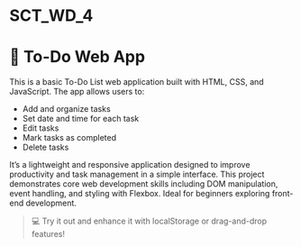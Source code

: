# SCT_WD_4
# 📝 To-Do Web App  

This is a basic To-Do List web application built with HTML, CSS, and JavaScript. The app allows users to:

- Add and organize tasks
- Set date and time for each task
- Edit tasks
- Mark tasks as completed
- Delete tasks

It’s a lightweight and responsive application designed to improve productivity and task management in a simple interface. This project demonstrates core web development skills including DOM manipulation, event handling, and styling with Flexbox. Ideal for beginners exploring front-end development.

> 💻 Try it out and enhance it with localStorage or drag-and-drop features!
